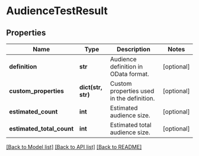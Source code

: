 # AudienceTestResult

## Properties
Name | Type | Description | Notes
------------ | ------------- | ------------- | -------------
**definition** | **str** | Audience definition in OData format. | [optional] 
**custom_properties** | **dict(str, str)** | Custom properties used in the definition. | [optional] 
**estimated_count** | **int** | Estimated audience size. | [optional] 
**estimated_total_count** | **int** | Estimated total audience size. | [optional] 

[[Back to Model list]](../README.md#documentation-for-models) [[Back to API list]](../README.md#documentation-for-api-endpoints) [[Back to README]](../README.md)

